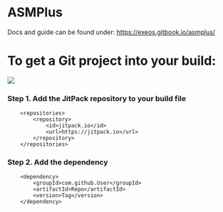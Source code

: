 # ASMPlus
Docs and guide can be found under: https://exeos.gitbook.io/asmplus/ 


# To get a Git project into your build:
[![](https://jitpack.io/v/Exeos/ASMPlus.svg)](https://jitpack.io/#Exeos/ASMPlus)
### Step 1. Add the JitPack repository to your build file 
```
	<repositories>
		<repository>
		    <id>jitpack.io</id>
		    <url>https://jitpack.io</url>
		</repository>
	</repositories>
```
### Step 2. Add the dependency
```
	<dependency>
	    <groupId>com.github.User</groupId>
	    <artifactId>Repo</artifactId>
	    <version>Tag</version>
	</dependency>
```
